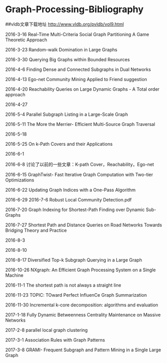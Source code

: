 # Graph-Processing-Bibliography

##vldb文章下载地址
http://www.vldb.org/pvldb/vol9.html



2016-3-16
Real-Time Multi-Criteria Social Graph Partitioning A Game Theoretic Approach

2016-3-23
Random-walk Domination in Large Graphs

2016-3-30
Querying Big Graphs within Bounded Resources

2016-4-6
Finding Dense and Connected Subgraphs in Dual Networks

2016-4-13
Ego-net Community Mining Applied to Friend suggestion

2016-4-20
Reachability Queries on Large Dynamic Graphs - A Total order approach

2016-4-27

2016-5-4
Parallel Subgraph Listing in a Large-Scale Graph

2016-5-11
The More the Merrier- Efficient Multi-Source Graph Traversal

2016-5-18

2016-5-25
On k-Path Covers and their Applications

2016-6-1

2016-6-8
讨论了以前的一些文章：K-path Cover，Reachability，Ego-net

2016-6-15
GraphTwist- Fast Iterative Graph Computation with Two-tier Optimizations

2016-6-22
Updating Graph Indices with a One-Pass Algorithm

2016-6-29
2016-7-6
Robust Local Community Detection.pdf

2016-7-20
Graph Indexing for Shortest-Path Finding over Dynamic Sub-Graphs


2016-7-27
Shortest Path and Distance Queries on Road Networks Towards Bridging Theory and Practice

2016-8-3

2016-8-10

2016-8-17
Diversified Top-k Subgraph Querying in a Large Graph


2016-10-26
NXgraph: An Efficient Graph Processing System on a Single Machine

2016-11-1
The shortest path is not always a straight line

2016-11-23
TOPIC: TOward Perfect InfluenCe Graph Summarization

2016-11-30
Incremental k-core decomposition: algorithms and evaluation

2017-1-18
Fully Dynamic Betweenness Centrality Maintenance on Massive Networks

2017-2-8
parallel local graph clustering

2017-3-1
Association Rules with Graph Patterns

2017-3-8
GRAMI- Frequent Subgraph and Pattern Mining in a Single Large Graph



